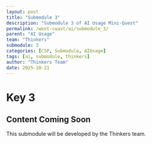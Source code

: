 ```yaml
---
layout: post
title: "Submodule 3"
description: "Submodule 3 of AI Usage Mini-Quest"
permalink: /west-coast/ai/submodule_3/
parent: "AI Usage"
team: "Thinkers"
submodule: 3
categories: [CSP, Submodule, AIUsage]
tags: [ai, submodule, thinkers]
author: "Thinkers Team"
date: 2025-10-21
---
```


# Key 3

## Content Coming Soon

This submodule will be developed by the Thinkers team.
